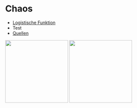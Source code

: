 # Chaos

* [Logistische Funktion](https://www.geogebra.org/m/mbznmn6k)
* Test
* [Quellen](Quellennachweis.pdf)

<img src="https://thumbs.gfycat.com/PlushCelebratedKronosaurus-size_restricted.gif" width="200" height="200"/>  <img src="https://thumbs.gfycat.com/FlickeringMixedAmericanbulldog-small.gif" width="200" height="200"/>

